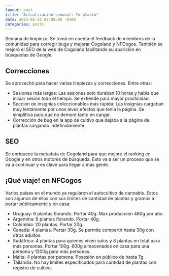 ```yaml
---
layout: post
title: "Actualización semanal: Yo planto"
date: 2024-02-12 07:00:00 -0300
categories: posts
---
```


Semana de limpieza: Se tomó en cuenta el feedback de miembros de la comunidad para corregir bugs y mejorar Cogoland y NFCogos. También se mejoró el SEO de la web de Cogoland facilitando su aparición en búsquedas de Google.

## Correcciones

Se aprovechó para hacer varias limpiezas y correcciones. Entre otras:

- Sesiones más largas: Las sesiones solo duraban 10 horas y había que iniciar sesión todo el tiempo. Se extiende para mayor practicidad.
- Sección de insignias coleccionables más rápida: Las insignias cargaban muy lentamente por unos leves efectos que tenía la página. Se simplifica para que no demore tanto en cargar.
- Corrección de bug en la app de cultivo que dejaba a la página de plantas cargando indefinidamente.

## SEO

Se enriquece la metadata de Cogoland para que mejore el ranking en Google y en otros motores de búsqueda. Esto va a ser un proceso que se va a continuar y es clave para llegar a más gente.

## ¡Qué viaje! en NFCogos

Varios países en el mundo ya regularon el autocultivo de cannabis. Estos son algunos de ellos con sus límites de cantidad de plantas y gramos a portar públicamente y en casa:

- Uruguay: 6 plantas florando. Portar 40g. Max producción 480g por año.
- Argentina: 9 plantas florando. Portar 40g.
- Colombia: 20 plantas. Portar 20g.
- Canadá: 4 plantas. Portar 30g. Se permite compartir hasta 30g con otros adultos.
- Sudáfrica: 4 plantas para quienes viven solos y 8 plantas en total para más personas. Portar 100g. 600g almacenados en casa para una persona y 1200g para más personas.
- Malta: 4 plantas por persona. Posesión en público de hasta 7g.
- Tailandia: No hay límites especificados para cantidad de plantas con registro de cultivo.
